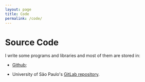 ```yaml
---
layout: page
title: Code
permalink: /code/
---
```


# Source Code

I write some programs and libraries and most of them are stored in:

- [Github](https://github.com/ajholanda?tab=repositories);

- University of São Paulo's [GitLab repository](https://gitlab.uspdigital.usp.br/aholanda).
